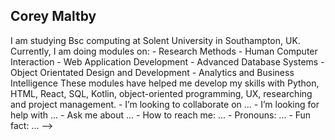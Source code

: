 ## Corey Maltby

<!--
**CoreyMaltby/CoreyMaltby** is a ✨ _special_ ✨ repository because its `README.md` (this file) appears on your GitHub profile. --!>

I am studying Bsc computing at Solent University in Southampton, UK.

Currently, I am doing modules on:
- Research Methods
- Human Computer Interaction
- Web Application Development
- Advanced Database Systems
- Object Orientated Design and Development
- Analytics and Business Intelligence

These modules have helped me develop my skills with Python, HTML, React, SQL, Kotlin, object-oriented programming, UX, researching and project management.

- I’m looking to collaborate on ...
- I’m looking for help with ...
- Ask me about ...
- How to reach me: ...
- Pronouns: ...
- Fun fact: ...
-->
